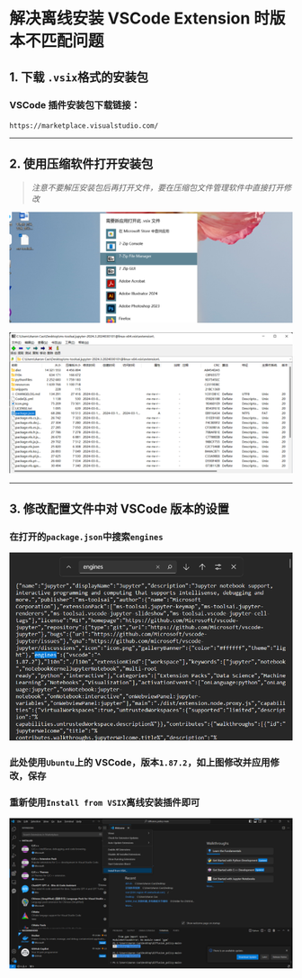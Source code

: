 # 解决离线安装 VSCode Extension 时版本不匹配问题

## 1. 下载 `.vsix`格式的安装包

### VSCode 插件安装包下载链接：

`https://marketplace.visualstudio.com/`

---

## 2. 使用压缩软件打开安装包

>  *注意不要解压安装包后再打开文件，要在压缩包文件管理软件中直接打开修改*

![image-20240317211451813](assets/image-20240317211451813-1710681300953-1.png)

![image-20240317211709280](assets/image-20240317211709280-1710681438437-3.png)

---

## 3. 修改配置文件中对 VSCode 版本的设置

### 在打开的`package.json`中搜索`engines`

![image-20240317211839585](assets/image-20240317211839585-1710681522584-5.png)

### 此处使用`Ubuntu`上的 VSCode，版本`1.87.2`，如上图修改并应用修改，保存

### 重新使用`Install from VSIX`离线安装插件即可

![image-20240317212727014](assets/image-20240317212727014-1710682050120-7.png)
